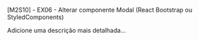 [M2S10] - EX06 - Alterar componente Modal (React Bootstrap ou StyledComponents)

Adicione uma descrição mais detalhada...